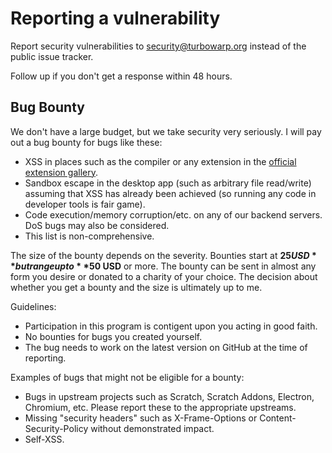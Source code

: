 # Reporting a vulnerability

Report security vulnerabilities to [security@turbowarp.org](mailto:security@turbowarp.org) instead of the public issue tracker.

Follow up if you don't get a response within 48 hours.

## Bug Bounty

<!-- Inspired by the SerenityOS bug bounty program: https://serenityos.org/bounty/ -->

We don't have a large budget, but we take security very seriously. I will pay out a bug bounty for bugs like these:

 - XSS in places such as the compiler or any extension in the [official extension gallery](https://extensions.turbowarp.org/).
 - Sandbox escape in the desktop app (such as arbitrary file read/write) assuming that XSS has already been achieved (so running any code in developer tools is fair game).
 - Code execution/memory corruption/etc. on any of our backend servers. DoS bugs may also be considered.
 - This list is non-comprehensive.

The size of the bounty depends on the severity. Bounties start at **$25 USD** but range up to **$50 USD** or more. The bounty can be sent in almost any form you desire or donated to a charity of your choice. The decision about whether you get a bounty and the size is ultimately up to me.

Guidelines:

 - Participation in this program is contigent upon you acting in good faith.
 - No bounties for bugs you created yourself.
 - The bug needs to work on the latest version on GitHub at the time of reporting.

Examples of bugs that might not be eligible for a bounty:

 - Bugs in upstream projects such as Scratch, Scratch Addons, Electron, Chromium, etc. Please report these to the appropriate upstreams.
 - Missing "security headers" such as X-Frame-Options or Content-Security-Policy without demonstrated impact.
 - Self-XSS.
